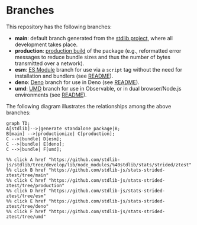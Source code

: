 <!--

@license Apache-2.0

Copyright (c) 2022 The Stdlib Authors.

Licensed under the Apache License, Version 2.0 (the "License");
you may not use this file except in compliance with the License.
You may obtain a copy of the License at

    http://www.apache.org/licenses/LICENSE-2.0

Unless required by applicable law or agreed to in writing, software
distributed under the License is distributed on an "AS IS" BASIS,
WITHOUT WARRANTIES OR CONDITIONS OF ANY KIND, either express or implied.
See the License for the specific language governing permissions and
limitations under the License.

-->

# Branches

This repository has the following branches:

-   **main**: default branch generated from the [stdlib project][stdlib-url], where all development takes place.
-   **production**: [production build][production-url] of the package (e.g., reformatted error messages to reduce bundle sizes and thus the number of bytes transmitted over a network).
-   **esm**: [ES Module][esm-url] branch for use via a `script` tag without the need for installation and bundlers (see [README][esm-readme]).
-   **deno**: [Deno][deno-url] branch for use in Deno (see [README][deno-readme]).
-   **umd**: [UMD][umd-url] branch for use in Observable, or in dual browser/Node.js environments (see [README][umd-readme]).

The following diagram illustrates the relationships among the above branches:

```mermaid
graph TD;
A[stdlib]-->|generate standalone package|B;
B[main] -->|productionize| C[production];
C -->|bundle| D[esm];
C -->|bundle| E[deno];
C -->|bundle| F[umd];

%% click A href "https://github.com/stdlib-js/stdlib/tree/develop/lib/node_modules/%40stdlib/stats/strided/ztest"
%% click B href "https://github.com/stdlib-js/stats-strided-ztest/tree/main"
%% click C href "https://github.com/stdlib-js/stats-strided-ztest/tree/production"
%% click D href "https://github.com/stdlib-js/stats-strided-ztest/tree/esm"
%% click E href "https://github.com/stdlib-js/stats-strided-ztest/tree/deno"
%% click F href "https://github.com/stdlib-js/stats-strided-ztest/tree/umd"
```

[stdlib-url]: https://github.com/stdlib-js/stdlib/tree/develop/lib/node_modules/%40stdlib/stats/strided/ztest
[production-url]: https://github.com/stdlib-js/stats-strided-ztest/tree/production
[deno-url]: https://github.com/stdlib-js/stats-strided-ztest/tree/deno
[deno-readme]: https://github.com/stdlib-js/stats-strided-ztest/blob/deno/README.md
[umd-url]: https://github.com/stdlib-js/stats-strided-ztest/tree/umd
[umd-readme]: https://github.com/stdlib-js/stats-strided-ztest/blob/umd/README.md
[esm-url]: https://github.com/stdlib-js/stats-strided-ztest/tree/esm
[esm-readme]: https://github.com/stdlib-js/stats-strided-ztest/blob/esm/README.md